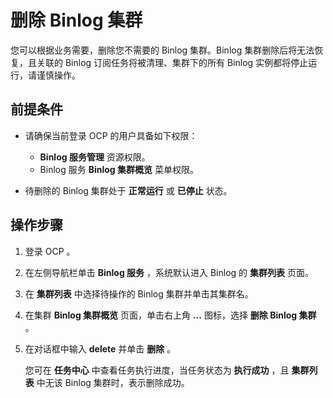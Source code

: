 # 删除 Binlog 集群

您可以根据业务需要，删除您不需要的 Binlog 集群。Binlog 集群删除后将无法恢复，且关联的 Binlog 订阅任务将被清理、集群下的所有 Binlog 实例都将停止运行，请谨慎操作。

## 前提条件

* 请确保当前登录 OCP 的用户具备如下权限：

  * **Binlog 服务管理** 资源权限。
  * Binlog 服务 **Binlog 集群概览** 菜单权限。

* 待删除的 Binlog 集群处于 **正常运行** 或 **已停止** 状态。

## 操作步骤

1. 登录 OCP 。

2. 在左侧导航栏单击 **Binlog 服务** ，系统默认进入 Binlog 的 **集群列表** 页面。

3. 在 **集群列表** 中选择待操作的 Binlog 集群并单击其集群名。

4. 在集群 **Binlog 集群概览** 页面，单击右上角 **...** 图标，选择 **删除 Binlog 集群** 。

5. 在对话框中输入 **delete** 并单击 **删除** 。

   您可在 **任务中心** 中查看任务执行进度，当任务状态为 **执行成功** ，且 **集群列表** 中无该 Binlog 集群时，表示删除成功。
